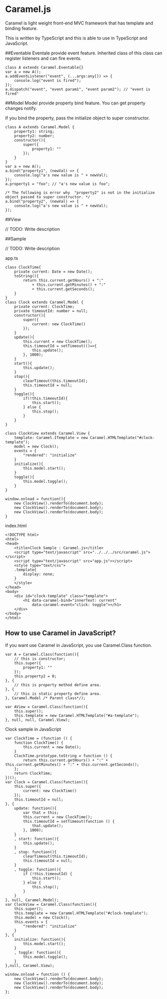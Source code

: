 Caramel.js
==========================================================================================================
Caramel is light weight front-end MVC framework that has template and binding feature.

This is written by TypeScript and this is able to use in TypeScript and JavaScript.

##Eventable
Eventale provide event feature. Inherited class of this class can register listeners and can fire events.

```
class A extends Caramel.Eventable{}
var a = new A();
a.addEventListener("event", (...args:any[]) => {
	console.log("event is fired");
});
a.dispatch("event", "event param1", "event param2"); // "event is fired"
``` 

##Model
Model provide property bind feature. You can get property changes notify.

If you bind the property, pass the initialize object to super constructor.

```
class A extends Caramel.Model {
	property1: string;
	property2: number;
	constructor(){
		super({
			property1: ""
		});
	}
}
var a = new A();
a.bind("property1", (newVal) => {
	console.log("a's new value is " + newVal);
});
a.property1 = "foo"; // "a's new value is foo";

/* The following is error why  "property2" is not in the initialize object passed to super constructor. */
a.bind("property2", (newVal) => {
	console.log("a's new value is " + newVal);
});
```

##View

// TODO: Write description

##Sample

// TODO: Write description

app.ts

```
class ClockTime{
	private current: Date = new Date();
	toString(){
		return this.current.getHours() + ":"
			+ this.current.getMinutes() + ":"
			+ this.current.getSeconds();
	}
}
class Clock extends Caramel.Model {
	private current: ClockTime; 
	private timeoutId: number = null;
	constructor(){
		super({
			current: new ClockTime()
		});
	}
	update(){
		this.current = new ClockTime();
		this.timeoutId = setTimeout(()=>{
			this.update();
		}, 1000);
	}
	start(){
		this.update();
	}
	stop(){
		clearTimeout(this.timeoutId);
		this.timeoutId = null;
	}
	toggle(){
		if(!this.timeoutId){
			this.start();
		} else {
			this.stop();
		}
	}
}

class ClockView extends Caramel.View {
	template: Caramel.ITemplate = new Caramel.HTMLTemplate("#clock-template");
	model = new Clock();
	events = {
		"rendered": "initialize"
	}
	initialize(){
		this.model.start();
	}
	toggle(){
		this.model.toggle();
	}
}

window.onload = function(){
	new ClockView().renderTo(document.body);
	new ClockView().renderTo(document.body);
	new ClockView().renderTo(document.body);
}
```

index.html

```
<!DOCTYPE html>
<html>
<head>
	<title>Clock Sample : Caramel.js</title>
	<script type="text/javascript" src="../../../src/caramel.js"></script>
	<script type="text/javascript" src="app.js"></script>
	<style type="text/css">
	.template{
		display: none;
	}
	</style>
</head>
<body>
	<div id="clock-template" class="template">
		<h1 data-caramel-bind="innerText: current"
			data-caramel-event="click: toggle"></h1>
	</div>
</body>
</html>
```

## How to use Caramel in JavaScript?

If you want use Caramel in JavaScript, you use Caramel.Class function.

```
var A = Caramel.Class(function(){
	// this is constructor;
	this.super({
		property1: ""
	});
	this.property2 = 0;
}, {
	// this is property method define area.
}, {
	// this is static property define area.
}, Caramel.Model /* Parent class*/);

var AView = Caramel.Class(function(){
	this.super();
	this.template = new Caramel.HTMLTemplate("#a-template");
}, null, null, Caramel.View);
```

Clock sample in JavaScript

```
var ClockTime = (function () {
    function ClockTime() {
        this.current = new Date();
    }
    ClockTime.prototype.toString = function () {
        return this.current.getHours() + ":" + this.current.getMinutes() + ":" + this.current.getSeconds();
    };
    return ClockTime;
})();
var Clock = Caramel.Class(function(){
    this.super({
        current: new ClockTime()
    });
    this.timeoutId = null;
}, {
    update: function(){
        var that = this;
        this.current = new ClockTime();
        this.timeoutId = setTimeout(function () {
            that.update();
        }, 1000);
    }
    , start: function(){
        this.update();
    }
    , stop: function(){
        clearTimeout(this.timeoutId);
        this.timeoutId = null;
    }
    , toggle: function(){
        if (!this.timeoutId) {
            this.start();
        } else {
            this.stop();
        }
    }
}, null, Caramel.Model);
var ClockView = Caramel.Class(function(){
    this.super();
    this.template = new Caramel.HTMLTemplate("#clock-template");
    this.model = new Clock();
    this.events = {
        "rendered": "initialize"
    }
}, {
    initialize: function(){
        this.model.start();
    }
    , toggle: function(){
        this.model.toggle();
    }
},null, Caramel.View);

window.onload = function () {
    new ClockView().renderTo(document.body);
    new ClockView().renderTo(document.body);
    new ClockView().renderTo(document.body);
};
```
